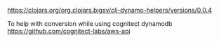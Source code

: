 https://clojars.org/org.clojars.bigsy/clj-dynamo-helpers/versions/0.0.4

To help with conversion while using cognitect dynamodb https://github.com/cognitect-labs/aws-api
